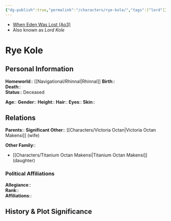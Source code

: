 ```yaml
---
{"dg-publish":true,"permalink":"/characters/rye-kole/","tags":["lord"]}
---
```


- [When Eden Was Lost (Ao3)](https://archiveofourown.org/works/19334440/chapters/45992584)
- Also known as *Lord Kole*
# Rye Kole

## Personal Information

**Homeworld**::  [[Navigational/Rhinnal\|Rhinnal]]
**Birth**::  
**Death**::  
**Status**::  Deceased
 
**Age**:: 
**Gender**:: 
**Height**:: 
**Hair**:: 
**Eyes**:: 
**Skin**:: 

## Relations

**Parents**:: 
**Significant Other**::  [[Characters/Victoria Octan\|Victoria Octan Makensi]] (wife)

**Other Family**::
- [[Characters/Titanium Octan Makensi\|Titanium Octan Makensi]] (daughter)

### Political Affiliations

**Allegiance**::  
**Rank**::  
**Affiliations**::  

## History & Plot Significance

